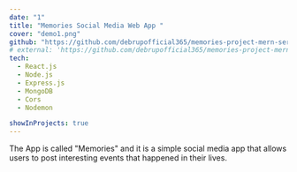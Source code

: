 ```yaml
---
date: "1"
title: "Memories Social Media Web App "
cover: "demo1.png"
github: "https://github.com/debrupofficial365/memories-project-mern-server"
# external: 'https://github.com/debrupofficial365/memories-project-mern-server'
tech:
  - React.js
  - Node.js
  - Express.js
  - MongoDB
  - Cors
  - Nodemon

showInProjects: true
---
```


The App is called "Memories" and it is a simple social media app that allows users to post interesting events that happened in their lives.
